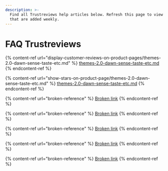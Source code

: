 ```yaml
---
description: >-
  Find all Trustreviews help articles below. Refresh this page to view new FAQs
  that are added weekly.
---
```


# FAQ Trustreviews

{% content-ref url="display-customer-reviews-on-product-pages/themes-2.0-dawn-sense-taste-etc.md" %}
[themes-2.0-dawn-sense-taste-etc.md](display-customer-reviews-on-product-pages/themes-2.0-dawn-sense-taste-etc.md)
{% endcontent-ref %}

{% content-ref url="show-stars-on-product-page/themes-2.0-dawn-sense-taste-etc.md" %}
[themes-2.0-dawn-sense-taste-etc.md](show-stars-on-product-page/themes-2.0-dawn-sense-taste-etc.md)
{% endcontent-ref %}

{% content-ref url="broken-reference" %}
[Broken link](broken-reference)
{% endcontent-ref %}

{% content-ref url="broken-reference" %}
[Broken link](broken-reference)
{% endcontent-ref %}

{% content-ref url="broken-reference" %}
[Broken link](broken-reference)
{% endcontent-ref %}

{% content-ref url="broken-reference" %}
[Broken link](broken-reference)
{% endcontent-ref %}

{% content-ref url="broken-reference" %}
[Broken link](broken-reference)
{% endcontent-ref %}













